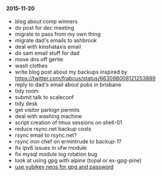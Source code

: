 #### 2015-11-20 ####

- blog about comp winners
- do post for dec meeting
- migrate to pass from my own thing
- migrate dad's emails to ashbrook
- deal with kinshataxis email
- do sam email stuff for dad
- move dns off gertie
- wash clothes
- write blog post about my backups inspired by https://twitter.com/frabcus/status/663098008121253889
- reply to dad's email about pubs in brisbane
- tidy room
- submit talk to scaleconf
- tidy desk
- get visitor parkign permits
- deal with washing machine
- script creation of tmux sessions on shell-01
- reduce rsync.net backup costs
- rsync email to rsync.net?
- rsync iron chef on ermintrude to backup-1?
- fix ipv6 issues in ufw module
- fix mysql module log rotation bug
- look at using gpg with alpine (topal or ex-gpg-pine)
- [use yubikey neos for gpg and password](http://viccuad.me/blog/secure-yourself-part-1-airgapped-computer-and-GPG-smartcards/) 
